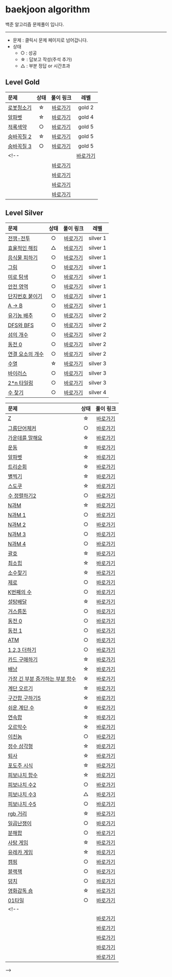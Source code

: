 # baekjoon algorithm
백준 알고리즘 문제풀이 입니다.

---
* 문제 : 클릭시 문제 페이지로 넘어갑니다.
* 상태 
  * ○ : 성공
  * ☆ : 답보고 작성(주석 추가)
  * △ : 부분 정답 or 시간초과

## Level Gold 
|문제|상태|풀이 링크|레벨|
|:-----------------------------------|:----:|:-----:|:-----:|
|[로봇청소기](https://www.acmicpc.net/problem/14503)|☆|[바로가기](https://github.com/soyeonJeonDEV/Algorithm/blob/master/baekjoon/gold/baekjoon_14503.py)|gold 2|
|[알파벳](https://www.acmicpc.net/problem/1987)|☆|[바로가기](https://github.com/soyeonJeonDEV/Algorithm/blob/master/baekjoon/gold/baekjoon_1987.py)|gold 4|
|[적록색약](https://www.acmicpc.net/problem/10026)|○|[바로가기](https://github.com/soyeonJeonDEV/Algorithm/blob/master/baekjoon/gold/baekjoon_10026.py)|gold 5|
|[숨바꼭질 2](https://www.acmicpc.net/problem/12851)|☆|[바로가기](https://github.com/soyeonJeonDEV/Algorithm/blob/master/baekjoon/gold/baekjoon_12851.py)|gold 5|
|[숨바꼭질 3](https://www.acmicpc.net/problem/13549)|○|[바로가기](https://github.com/soyeonJeonDEV/Algorithm/blob/master/baekjoon/gold/baekjoon_13549.py)|gold 5|
<!-- |[]()| |[바로가기]()| |
|[]()| |[바로가기]()| |
|[]()| |[바로가기]()| |
|[]()| |[바로가기]()| |
|[]()| |[바로가기]()| | -->

## Level Silver 
|문제|상태|풀이 링크|레벨|
|:-----------------------------------|:----:|:-----:|:-----:|
|[전쟁-전투](https://www.acmicpc.net/problem/1303)|○|[바로가기](https://github.com/soyeonJeonDEV/Algorithm/blob/master/baekjoon/silver/baekjoon_1303.py)|silver 1|
|[효율적인 해킹](https://www.acmicpc.net/problem/1325)|△|[바로가기](https://github.com/soyeonJeonDEV/Algorithm/blob/master/baekjoon/silver/baekjoon_1325.py)|silver 1|
|[음식물 피하기](https://www.acmicpc.net/problem/1743)|○|[바로가기](https://github.com/soyeonJeonDEV/Algorithm/blob/master/baekjoon/silver/baekjoon_1743.py)|silver 1|
|[그림](https://www.acmicpc.net/problem/1926)|○|[바로가기](https://github.com/soyeonJeonDEV/Algorithm/blob/master/baekjoon/silver/silver1/baekjoon_1926.py)|silver 1|
|[미로 탐색](https://www.acmicpc.net/problem/2178)|○|[바로가기](https://github.com/soyeonJeonDEV/Algorithm/blob/master/baekjoon/silver/baekjoon_2178.py)|silver 1|
|[안전 영역](https://www.acmicpc.net/problem/2468)|○|[바로가기](https://github.com/soyeonJeonDEV/Algorithm/blob/master/baekjoon/silver/baekjoon_2468.py)|silver 1|
|[단지번호 붙이기](https://www.acmicpc.net/problem/2667)|○|[바로가기](https://github.com/soyeonJeonDEV/Algorithm/blob/master/baekjoon/silver/baekjoon_2667.py)|silver 1|
|[A -> B](https://www.acmicpc.net/problem/16953)|○|[바로가기](https://github.com/soyeonJeonDEV/Algorithm/blob/master/baekjoon/silver/baekjoon_16953.py)|silver 1|
|[유기농 배추](https://www.acmicpc.net/problem/1012)|○|[바로가기](https://github.com/soyeonJeonDEV/Algorithm/blob/master/baekjoon/silver/baekjoon_1012.py)|silver 2|
|[DFS와 BFS](https://www.acmicpc.net/problem/126)|○|[바로가기](https://github.com/soyeonJeonDEV/Algorithm/blob/master/baekjoon/silver/baekjoon_1260.py)|silver 2|
|[섬의 개수](https://www.acmicpc.net/problem/4963)|○|[바로가기](https://github.com/soyeonJeonDEV/Algorithm/blob/master/baekjoon/silver/baekjoon_4963.py)|silver 2|
|[동전 0](https://www.acmicpc.net/problem/11047)|○|[바로가기](https://github.com/soyeonJeonDEV/Algorithm/blob/master/baekjoon/baekjoon_11047.py)|silver 2|
|[연결 요소의 개수](https://www.acmicpc.net/problem/11724)|○|[바로가기](https://github.com/soyeonJeonDEV/Algorithm/blob/master/baekjoon/silver/baekjoon_11724.py)|silver 2|
|[수열](https://www.acmicpc.net/problem/2559)|☆|[바로가기](https://github.com/soyeonJeonDEV/Algorithm/blob/master/baekjoon/silver/baekjoon_2559.py)|silver 3|
|[바이러스](https://www.acmicpc.net/problem/2606)|○|[바로가기](https://github.com/soyeonJeonDEV/Algorithm/blob/master/baekjoon/silver/baekjoon_2606.py)|silver 3|
|[2*n 타일링](https://www.acmicpc.net/problem/11726)|○|[바로가기](https://github.com/soyeonJeonDEV/Algorithm/blob/master/baekjoon/baekjoon_11726.py)|silver 3|
|[수 찾기](https://www.acmicpc.net/problem/1920)|○|[바로가기](https://github.com/soyeonJeonDEV/Algorithm/blob/master/baekjoon/silver/baekjoon_1920.py)|silver 4|


<!-- |[]()| |[바로가기]()| |
|[]()| |[바로가기]()| |
|[]()| |[바로가기]()| |
|[]()| |[바로가기]()| |
|[]()| |[바로가기]()| | -->

|문제|상태|풀이 링크|
|:-----------------------------------|:----:|:-----:|
|[Z](https://www.acmicpc.net/problem/1074)|☆|[바로가기](https://github.com/soyeonJeonDEV/Algorithm/blob/master/baekjoon/baekjoon_1074.py)
|[그룹단어체커](https://www.acmicpc.net/problem/1316)|○|[바로가기](https://github.com/soyeonJeonDEV/Algorithm/blob/master/baekjoon/baekjoon_1316.py)
|[가운데를 말해요](https://www.acmicpc.net/problem/1655)|☆|[바로가기](https://github.com/soyeonJeonDEV/Algorithm/blob/master/baekjoon/baekjoon_1655.py)
|[운동](https://www.acmicpc.net/problem/1956)|☆|[바로가기](https://github.com/soyeonJeonDEV/Algorithm/blob/master/baekjoon/baekjoon_1956.py)
|[알파벳](https://www.acmicpc.net/problem/1987)|☆|[바로가기](https://github.com/soyeonJeonDEV/Algorithm/blob/master/baekjoon/baekjoon_1987.py)
|[트리순회](https://www.acmicpc.net/problem/1991)|☆|[바로가기](https://github.com/soyeonJeonDEV/Algorithm/blob/master/baekjoon/baekjoon_1991.py)
|[별찍기](https://www.acmicpc.net/problem/2447)|☆|[바로가기](https://github.com/soyeonJeonDEV/Algorithm/blob/master/baekjoon/baekjoon_2447.py)
|[스도쿠](https://www.acmicpc.net/problem/2580)|☆|[바로가기](https://github.com/soyeonJeonDEV/Algorithm/blob/master/baekjoon/baekjoon_2580.py)
|[수 정렬하기2](https://www.acmicpc.net/problem/2751)|○|[바로가기](https://github.com/soyeonJeonDEV/Algorithm/blob/master/baekjoon/baekjoon_2751.py)
|[N과M](https://www.acmicpc.net/problem/15654)|☆|[바로가기](https://github.com/soyeonJeonDEV/Algorithm/blob/master/baekjoon/baekjoon_15654.py)
|[N과M 1](https://www.acmicpc.net/problem/15649)|○|[바로가기](https://github.com/soyeonJeonDEV/Algorithm/blob/master/baekjoon/baekjoon_15649.py)
|[N과M 2](https://www.acmicpc.net/problem/15650)|○|[바로가기](https://github.com/soyeonJeonDEV/Algorithm/blob/master/baekjoon/baekjoon_15650.py)
|[N과M 3](https://www.acmicpc.net/problem/15651)|○|[바로가기](https://github.com/soyeonJeonDEV/Algorithm/blob/master/baekjoon/baekjoon_15651.py)
|[N과M 4](https://www.acmicpc.net/problem/15652)|○|[바로가기](https://github.com/soyeonJeonDEV/Algorithm/blob/master/baekjoon/baekjoon_15652.py)
|[괄호](https://www.acmicpc.net/problem/9012)|☆|[바로가기](https://github.com/soyeonJeonDEV/Algorithm/blob/master/baekjoon/baekjoon_9012.py)
|[최소힙](https://www.acmicpc.net/problem/1927)|☆|[바로가기](https://github.com/soyeonJeonDEV/Algorithm/blob/master/baekjoon/baekjoon_1927.py)
|[소수찾기](https://www.acmicpc.net/problem/1978)|☆|[바로가기](https://github.com/soyeonJeonDEV/Algorithm/blob/master/baekjoon/baekjoon_1978.py)
|[제로](https://www.acmicpc.net/problem/10773)|○|[바로가기](https://github.com/soyeonJeonDEV/Algorithm/blob/master/baekjoon/baekjoon_10773.py)
|[K번째의 수](https://www.acmicpc.net/problem/11004)|○|[바로가기](https://github.com/soyeonJeonDEV/Algorithm/blob/master/baekjoon/baekjoon_11004.py)
|[설탕배달](https://www.acmicpc.net/problem/2839)|☆|[바로가기](https://github.com/soyeonJeonDEV/Algorithm/blob/master/baekjoon/baekjoon_2839.py)
|[거스름돈](https://www.acmicpc.net/problem/5585)|○|[바로가기](https://github.com/soyeonJeonDEV/Algorithm/blob/master/baekjoon/baekjoon_5585.py)
|[동전 0](https://www.acmicpc.net/problem/11047)|○|[바로가기](https://github.com/soyeonJeonDEV/Algorithm/blob/master/baekjoon/baekjoon_11047.py)
|[동전 1](https://www.acmicpc.net/problem/2293)|○|[바로가기](https://github.com/soyeonJeonDEV/Algorithm/blob/master/baekjoon/baekjoon_2293.py)
|[ATM](https://www.acmicpc.net/problem/11399)|○|[바로가기](https://github.com/soyeonJeonDEV/Algorithm/blob/master/baekjoon/baekjoon_11399.py)
|[1,2,3 더하기](https://www.acmicpc.net/problem/9095)|○|[바로가기](https://github.com/soyeonJeonDEV/Algorithm/blob/master/baekjoon/baekjoon_9095.py)
|[카드 구매하기](https://www.acmicpc.net/problem/11052)|☆|[바로가기](https://github.com/soyeonJeonDEV/Algorithm/blob/master/baekjoon/baekjoon_11052.py)
|[배낭](https://www.acmicpc.net/problem/12865)|☆|[바로가기](https://github.com/soyeonJeonDEV/Algorithm/blob/master/baekjoon/baekjoon_12865.py)
|[가장 긴 부분 증가하는 부분 함수](https://www.acmicpc.net/problem/11053)|☆|[바로가기](https://github.com/soyeonJeonDEV/Algorithm/blob/master/baekjoon/baekjoon_11053.py)
|[계단 오르기](https://www.acmicpc.net/problem/2579)|☆|[바로가기](https://github.com/soyeonJeonDEV/Algorithm/blob/master/baekjoon/baekjoon_2579.py)
|[구간합 구하기5](https://www.acmicpc.net/problem/11660)|☆|[바로가기](https://github.com/soyeonJeonDEV/Algorithm/blob/master/baekjoon/baekjoon_11660.py)
|[쉬운 계단 수](https://www.acmicpc.net/problem/10844)|☆|[바로가기](https://github.com/soyeonJeonDEV/Algorithm/blob/master/baekjoon/baekjoon_10844.py)
|[연속합](https://www.acmicpc.net/problem/1912)|☆|[바로가기](https://github.com/soyeonJeonDEV/Algorithm/blob/master/baekjoon/baekjoon_1912.py)
|[오르막수](https://www.acmicpc.net/problem/11057)|☆|[바로가기](https://github.com/soyeonJeonDEV/Algorithm/blob/master/baekjoon/baekjoon_11057.py)
|[이친놈](https://www.acmicpc.net/problem/2193)|○|[바로가기](https://github.com/soyeonJeonDEV/Algorithm/blob/master/baekjoon/baekjoon_2193.py)
|[정수 삼각형](https://www.acmicpc.net/problem/1932)|☆|[바로가기](https://github.com/soyeonJeonDEV/Algorithm/blob/master/baekjoon/baekjoon_1932.py)
|[퇴사](https://www.acmicpc.net/problem/14501)|☆|[바로가기](https://github.com/soyeonJeonDEV/Algorithm/blob/master/baekjoon/baekjoon_14501.py)
|[포도주 시식](https://www.acmicpc.net/problem/2156)|☆|[바로가기](https://github.com/soyeonJeonDEV/Algorithm/blob/master/baekjoon/baekjoon_2156.py)
|[피보나치 함수](https://www.acmicpc.net/problem/1003)|☆|[바로가기](https://github.com/soyeonJeonDEV/Algorithm/blob/master/baekjoon/baekjoon_1003.py)
|[피보나치 수2](https://www.acmicpc.net/problem/2748)|○|[바로가기](https://github.com/soyeonJeonDEV/Algorithm/blob/master/baekjoon/baekjoon_2748.py)
|[피보나치 수3](https://www.acmicpc.net/problem/2749)|△|[바로가기](https://github.com/soyeonJeonDEV/Algorithm/blob/master/baekjoon/baekjoon_2749.py)|
|[피보나치 수5](https://www.acmicpc.net/problem/10870)|○|[바로가기](https://github.com/soyeonJeonDEV/Algorithm/blob/master/baekjoon/baekjoon_10870.py)|
|[rgb 거리](https://www.acmicpc.net/problem/1149)|☆|[바로가기](https://github.com/soyeonJeonDEV/Algorithm/blob/master/baekjoon/baekjoon_1149.py)|
|[일곱난쟁이](https://www.acmicpc.net/problem/2309)|○|[바로가기](https://github.com/soyeonJeonDEV/Algorithm/blob/master/baekjoon/baekjoon_2309.py)|
|[분해합](https://www.acmicpc.net/problem/2231)|○|[바로가기](https://github.com/soyeonJeonDEV/Algorithm/blob/master/baekjoon/baekjoon_2231.py)|
|[사탕 게임](https://www.acmicpc.net/problem/3085)|☆|[바로가기](https://github.com/soyeonJeonDEV/Algorithm/blob/master/baekjoon/baekjoon_3085.py)|
|[유레카 게임](https://www.acmicpc.net/problem/10448)|☆|[바로가기](https://github.com/soyeonJeonDEV/Algorithm/blob/master/baekjoon/baekjoon_10448.py)|
|[캠핑](https://www.acmicpc.net/problem/4796)|○|[바로가기](https://github.com/soyeonJeonDEV/Algorithm/blob/master/baekjoon/baekjoon_4796.py)|
|[블랙잭](https://www.acmicpc.net/problem/2798)|○|[바로가기](https://github.com/soyeonJeonDEV/Algorithm/blob/master/baekjoon/baekjoon_2798.py)|
|[덩치](https://www.acmicpc.net/problem/7568)|○|[바로가기](https://github.com/soyeonJeonDEV/Algorithm/blob/master/baekjoon/baekjoon_7568.py)|
|[영화감독 숌](https://www.acmicpc.net/problem/1436)|☆|[바로가기](https://github.com/soyeonJeonDEV/Algorithm/blob/master/baekjoon/baekjoon_1436.py)|
|[01타일](https://www.acmicpc.net/problem/1904)|○|[바로가기](https://github.com/soyeonJeonDEV/Algorithm/blob/master/baekjoon/baekjoon_1904.py)|
<!-- |[]()| |[바로가기]()|
|[]()| |[바로가기]()|
|[]()| |[바로가기]()|
|[]()| |[바로가기]()|
|[]()| |[바로가기]()|
|[]()| |[바로가기]()|
 -->
